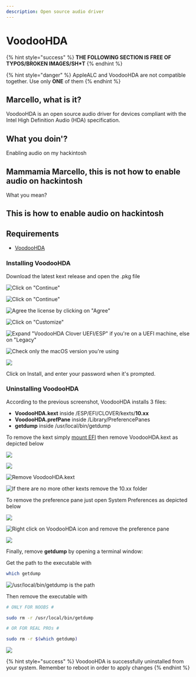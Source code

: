 ```yaml
---
description: Open source audio driver
---
```


# VoodooHDA

{% hint style="success" %}
**THE FOLLOWING SECTION IS FREE OF TYPOS/BROKEN IMAGES/SH\*T**
{% endhint %}

{% hint style="danger" %}
AppleALC and VoodooHDA are not compatible together. Use only **ONE** of them
{% endhint %}

## Marcello, what is it?

VoodooHDA is an open source audio driver for devices compliant with the Intel High Definition Audio \(HDA\) specification.

## What you doin'?

Enabling audio on my hackintosh

## Mammamia Marcello, this is not how to enable audio on hackintosh

What you mean?

## This is how to enable audio on hackintosh

## Requirements

* [VoodooHDA](https://github.com/chris1111/VoodooHDA-2.9.2-Clover-V15/releases)

### Installing VoodooHDA

Download the latest kext release and open the .pkg file

![Click on &quot;Continue&quot;](../../.gitbook/assets/image-122.png)

![Click on &quot;Continue&quot;](../../.gitbook/assets/image-108.png)

![Agree the license by clicking on &quot;Agree&quot;](../../.gitbook/assets/image-20.png)

![Click on &quot;Customize&quot;](../../.gitbook/assets/image-21.png)

![Expand &quot;VoodooHDA Clover UEFI/ESP&quot; if you&apos;re on a UEFI machine, else on &quot;Legacy&quot;](../../.gitbook/assets/image-55.png)

![Check only the macOS version you&apos;re using ](../../.gitbook/assets/image-70.png)

![](../../.gitbook/assets/image-25.png)

Click on Install, and enter your password when it's prompted.

### Uninstalling VoodooHDA

According to the previous screenshot, VoodooHDA installs 3 files:

* **VoodooHDA.kext** inside /ESP/EFI/CLOVER/kexts/**10.xx**
* **VoodooHDA.prefPane** inside /Library/PreferencePanes
* **getdump** inside /usr/local/bin/getdump

To remove the kext simply [mount EFI](../../bootloaders/mount-efi.md) then remove VoodooHDA.kext as depicted below

![](../../.gitbook/assets/image-69.png)

![](../../.gitbook/assets/image-16.png)

![Remove VoodooHDA.kext](../../.gitbook/assets/image-39.png)

![If there are no more other kexts remove the 10.xx folder ](../../.gitbook/assets/image-30.png)

To remove the preference pane just open System Preferences as depicted below

![](../../.gitbook/assets/image-29.png)

![Right click on VoodooHDA icon and remove the preference pane](../../.gitbook/assets/image-139.png)

![](../../.gitbook/assets/image-66.png)

Finally, remove **getdump** by opening a terminal window:

Get the path to the executable with

```bash
which getdump
```

![/usr/local/bin/getdump is the path](../../.gitbook/assets/image-6.png)

Then remove the executable with

```bash
# ONLY FOR NOOBS #

sudo rm -r /usr/local/bin/getdump

# OR FOR REAL PROs #

sudo rm -r $(which getdump)
```

![](../../.gitbook/assets/image-138.png)

{% hint style="success" %}
VoodooHDA is successfully uninstalled from your system. Remember to reboot in order to apply changes
{% endhint %}

